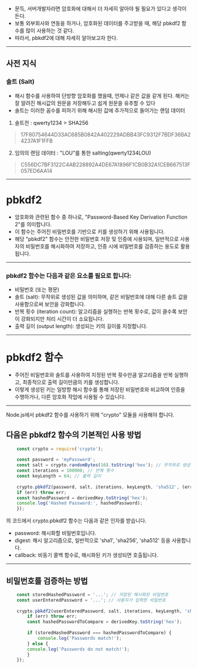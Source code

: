 
- 문득, 서버개발자라면 암호화에 대해서 더 자세히 알아야 될 필요가 있다고 생각이 든다.
- 보통 외부회사와 연동을 하거나, 암호화된 데이터를 주고받을 때, 해당 pbkdf2 함수를 많이 사용하는 것 같다.
- 따라서, pbkdf2에 대해 자세히 알아보고자 한다.


--- 
## 사전 지식 
### 솔트 (Salt)
- 해시 함수를 사용하여 단방향 암호화를 했을때, 언제나 같은 값을 같게 된다. 해커는 잘 알려진 해시값의 원문을 저장해두고 쉽게 원문을 유추할 수 있다
- 솔트는 이러한 꼼수를 피하기 위해 해시된 값에 추가적으로 들어가는 랜덤 데이터

1. 솔트전 : qwerty1234 > SHA256
> 17F80754644D33AC685B0842A402229ADBB43FC9312F7BDF36BA24237A1F1FFB

2. 임의의 랜덤 데이터 : "LOU"를 통한 salting(qwerty1234LOU) 
> C556DC7BF3122C4AB228892A4DE67A1896F1CB0B32A1CEB667513F057ED6AA14

---
# pbkdf2
- 암호화와 관련된 함수 중 하나로, "Password-Based Key Derivation Function 2"를 의미합니다.
- 이 함수는 주어진 비밀번호를 기반으로 키를 생성하기 위해 사용됩니다.
- 해당 "pbkdf2" 함수는 안전한 비밀번호 저장 및 인증에 사용되며, 일반적으로 사용자의 비밀번호를 해시화하여 저장하고, 인증 시에 비밀번호를
검증하는 용도로 활용됩니다.

--- 

### pbkdf2 함수는 다음과 같은 요소를 필요로 합니다:
- 비밀번호 (또는 평문)
- 솔트 (salt): 무작위로 생성된 값을 의미하며, 같은 비밀번호에 대해 다른 솔트 값을 사용함으로써 보안을 강화합니다.
- 반복 횟수 (iteration count): 알고리즘을 실행하는 반복 횟수로, 값이 클수록 보안이 강화되지만 처리 시간이 더 소요됩니다.
- 출력 길이 (output length): 생성되는 키의 길이를 지정합니다.

---

# pbkdf2 함수
- 주어진 비밀번호와 솔트를 사용하여 지정된 반복 횟수만큼 알고리즘을 반복 실행하고, 최종적으로 출력 길이만큼의 키를 생성합니다.
- 이렇게 생성된 키는 일방향 해시 함수를 통해 저장된 비밀번호와 비교하여 인증을 수행하거나, 다른 암호화 작업에 사용될 수 있습니다.
---

Node.js에서 pbkdf2 함수를 사용하기 위해 "crypto" 모듈을 사용해야 합니다. 

## 다음은 pbkdf2 함수의 기본적인 사용 방법

```javascript
    const crypto = require('crypto');
    
    const password = 'myPassword';
    const salt = crypto.randomBytes(16).toString('hex'); // 무작위로 생성된 솔트 값
    const iterations = 100000; // 반복 횟수
    const keyLength = 64; // 출력 길이
    
    crypto.pbkdf2(password, salt, iterations, keyLength, 'sha512', (err, derivedKey) => {
    if (err) throw err;
    const hashedPassword = derivedKey.toString('hex');
    console.log('Hashed Password:', hashedPassword);
    });
```


의 코드에서 crypto.pbkdf2 함수는 다음과 같은 인자를 받습니다.

- password: 해시화할 비밀번호입니다.
- digest: 해시 알고리즘으로, 일반적으로 'sha1', 'sha256', 'sha512' 등을 사용합니다.
- callback: 비동기 콜백 함수로, 해시화된 키가 생성되면 호출됩니다.

---

## 비밀번호를 검증하는 방법
```javascript
    const storedHashedPassword = '...'; // 저장된 해시화된 비밀번호
    const userEnteredPassword = '...'; // 사용자가 입력한 비밀번호
    
    crypto.pbkdf2(userEnteredPassword, salt, iterations, keyLength, 'sha512', (err, derivedKey) => {
        if (err) throw err;
        const hashedPasswordToCompare = derivedKey.toString('hex');
    
        if (storedHashedPassword === hashedPasswordToCompare) {
            console.log('Passwords match!');
        } else {
        console.log('Passwords do not match!');
        }
    });
```


